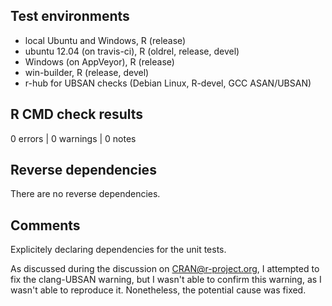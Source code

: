 ## Test environments

* local Ubuntu and Windows, R (release)
* ubuntu 12.04 (on travis-ci), R (oldrel, release, devel)
* Windows (on AppVeyor), R (release)
* win-builder, R (release, devel)
* r-hub for UBSAN checks (Debian Linux, R-devel, GCC ASAN/UBSAN)

## R CMD check results

0 errors | 0 warnings | 0 notes

## Reverse dependencies

There are no reverse dependencies.

## Comments

Explicitely declaring dependencies for the unit tests.

As discussed during the discussion on CRAN@r-project.org,
I attempted to fix the clang-UBSAN warning, but I wasn't
able to confirm this warning, as I wasn't able to reproduce
it. Nonetheless, the potential cause was fixed.

